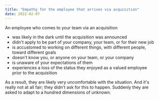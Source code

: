 ```yaml
---
title: "Empathy for the employee that arrives via acquisition"
date: 2022-02-07
---
```


An employee who comes to your team via an acquisition

- was likely in the dark until the acquisition was announced
- didn't apply to be part of your company, your team, or for their new job
- is accustomed to working on different things, with different people, toward different goals
- doesn't know you, or anyone on your team, or your company
- is unaware of your expectations of them
- experiences a loss of the status they enjoyed as a valued employee prior to the acquisition

As a result, they are likely very uncomfortable with the situation. And it's really not at all fair; they didn't ask for this to happen. Suddenly they are asked to adapt to a hundred dimensions of unknown.
